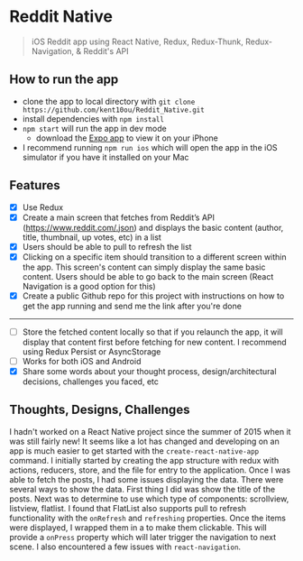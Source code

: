 # Reddit Native
> iOS Reddit app using React Native, Redux, Redux-Thunk, Redux-Navigation, & Reddit's API

## How to run the app

- clone the app to local directory with `git clone https://github.com/kent10ou/Reddit_Native.git`
- install dependencies with `npm install`
- `npm start` will run the app in dev mode 
  - download the [Expo app](https://expo.io) to view it on your iPhone
- I recommend running `npm run ios` which will open the app in the iOS simulator if you have it installed on your Mac

## Features

- [X] Use Redux
- [X] Create a main screen that fetches from Reddit’s API (https://www.reddit.com/.json) and displays the basic content (author, title, thumbnail, up votes, etc) in a list
- [X] Users should be able to pull to refresh the list
- [X] Clicking on a specific item should transition to a different screen within the app. This screen's content can simply display the same basic content. Users should be able to go back to the main screen (React Navigation is a good option for this)
- [X] Create a public Github repo for this project with instructions on how to get the app running and send me the link after you're done

-----

- [ ] Store the fetched content locally so that if you relaunch the app, it will display that content first before fetching for new content. I recommend using Redux Persist or AsyncStorage
- [ ] Works for both iOS and Android
- [X] Share some words about your thought process, design/architectural decisions, challenges you faced, etc

## Thoughts, Designs, Challenges

I hadn't worked on a React Native project since the summer of 2015 when it was still fairly new! It seems like a lot has changed and developing on an app is much easier to get started with the `create-react-native-app` command. I initially started by creating the app structure with redux with actions, reducers, store, and the file for entry to the application. Once I was able to fetch the posts, I had some issues displaying the data. There were several ways to show the data. First thing I did was show the title of the posts. Next was to determine to use which type of components: scrollview, listview, flatlist. I found that FlatList also supports pull to refresh functionality with the `onRefresh` and `refreshing` properties. Once the items were displayed, I wrapped them in a <TouchableHighlight /> to make them clickable. This will provide a `onPress` property which will later trigger the navigation to next scene. I also encountered a few issues with `react-navigation`. 
